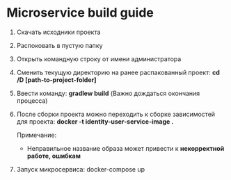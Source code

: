 # Microservice build guide

1) Скачать исходники проекта
2) Распоковать в пустую папку
3) Открыть командную строку от имени администратора
4) Сменить текущую директорию на ранее распакованный проект: **cd /D [path-to-project-folder]**
5) Ввести команду: **gradlew build** (Важно дождаться окончания процесса)
5) После сборки проекта можно переходить к сборке зависимостей для проекта: **docker -t identity-user-service-image .**

   Примечание:
    - Неправильное название образа может привести к **некорректной работе, ошибкам**

7) Запуск микросервиса: docker-compose up
